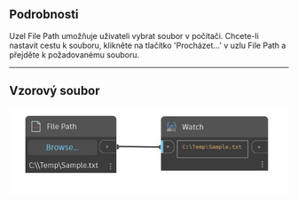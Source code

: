 ## Podrobnosti
Uzel File Path umožňuje uživateli vybrat soubor v počítači. Chcete-li nastavit cestu k souboru, klikněte na tlačítko 'Procházet...' v uzlu File Path a přejděte k požadovanému souboru.
___
## Vzorový soubor

![File Path](./CoreNodeModels.Input.Filename_img.jpg)

